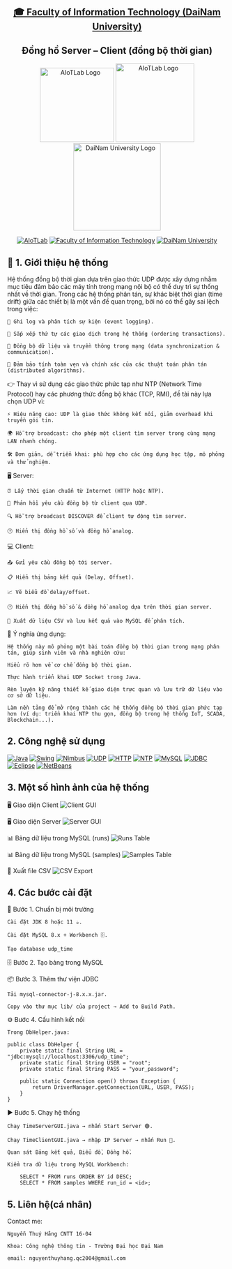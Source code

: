 <h2 align="center">
    <a href="https://dainam.edu.vn/vi/khoa-cong-nghe-thong-tin">
    🎓 Faculty of Information Technology (DaiNam University)
    </a>
</h2>
<h2 align="center">
   Đồng hồ Server – Client (đồng bộ thời gian)
</h2>
<div align="center">
    <p align="center">
        <img src="docs/aiotlab_logo.png" alt="AIoTLab Logo" width="170"/>
        <img src="docs/fitdnu_logo.png" alt="AIoTLab Logo" width="180"/>
        <img src="docs/dnu_logo.png" alt="DaiNam University Logo" width="200"/>
    </p>

[![AIoTLab](https://img.shields.io/badge/AIoTLab-green?style=for-the-badge)](https://www.facebook.com/DNUAIoTLab)
[![Faculty of Information Technology](https://img.shields.io/badge/Faculty%20of%20Information%20Technology-blue?style=for-the-badge)](https://dainam.edu.vn/vi/khoa-cong-nghe-thong-tin)
[![DaiNam University](https://img.shields.io/badge/DaiNam%20University-orange?style=for-the-badge)](https://dainam.edu.vn)

</div>

## 📖 1. Giới thiệu hệ thống 

Hệ thống đồng bộ thời gian dựa trên giao thức UDP được xây dựng nhằm mục tiêu đảm bảo các máy tính trong mạng nội bộ có thể duy trì sự thống nhất về thời gian. Trong các hệ thống phân tán, sự khác biệt thời gian (time drift) giữa các thiết bị là một vấn đề quan trọng, bởi nó có thể gây sai lệch trong việc:

    📌 Ghi log và phân tích sự kiện (event logging).

    📌 Sắp xếp thứ tự các giao dịch trong hệ thống (ordering transactions).

    📌 Đồng bộ dữ liệu và truyền thông trong mạng (data synchronization & communication).

    📌 Đảm bảo tính toàn vẹn và chính xác của các thuật toán phân tán (distributed algorithms).

👉 Thay vì sử dụng các giao thức phức tạp như NTP (Network Time Protocol) hay các phương thức đồng bộ khác (TCP, RMI), đề tài này lựa chọn UDP vì:

    ⚡ Hiệu năng cao: UDP là giao thức không kết nối, giảm overhead khi truyền gói tin.

    🌍 Hỗ trợ broadcast: cho phép một client tìm server trong cùng mạng LAN nhanh chóng.

    🛠️ Đơn giản, dễ triển khai: phù hợp cho các ứng dụng học tập, mô phỏng và thử nghiệm.

🖥️ Server:

    ⏰ Lấy thời gian chuẩn từ Internet (HTTP hoặc NTP).

    📡 Phản hồi yêu cầu đồng bộ từ client qua UDP.

    🔍 Hỗ trợ broadcast DISCOVER để client tự động tìm server.

    🕒 Hiển thị đồng hồ số và đồng hồ analog.

💻 Client:

    📤 Gửi yêu cầu đồng bộ tới server.

    📋 Hiển thị bảng kết quả (Delay, Offset).

    📈 Vẽ biểu đồ delay/offset.

    🕒 Hiển thị đồng hồ số & đồng hồ analog dựa trên thời gian server.

    💾 Xuất dữ liệu CSV và lưu kết quả vào MySQL để phân tích.

🔹 Ý nghĩa ứng dụng:

    Hệ thống này mô phỏng một bài toán đồng bộ thời gian trong mạng phân tán, giúp sinh viên và nhà nghiên cứu:

    Hiểu rõ hơn về cơ chế đồng bộ thời gian.

    Thực hành triển khai UDP Socket trong Java.

    Rèn luyện kỹ năng thiết kế giao diện trực quan và lưu trữ dữ liệu vào cơ sở dữ liệu.

    Làm nền tảng để mở rộng thành các hệ thống đồng bộ thời gian phức tạp hơn (ví dụ: triển khai NTP thu gọn, đồng bộ trong hệ thống IoT, SCADA, Blockchain...).

## 2. Công nghệ sử dụng

[![Java](https://img.shields.io/badge/Java-ED8B00?style=for-the-badge&logo=openjdk&logoColor=white)](https://www.oracle.com/java/technologies/javase-downloads.html) 
[![Swing](https://img.shields.io/badge/Java%20Swing-007396?style=for-the-badge&logo=java&logoColor=white)](https://docs.oracle.com/javase/tutorial/uiswing/) 
[![Nimbus](https://img.shields.io/badge/Nimbus%20Look&Feel-4B0082?style=for-the-badge&logo=java&logoColor=white)](https://docs.oracle.com/javase/tutorial/uiswing/lookandfeel/nimbus.html) 
[![UDP](https://img.shields.io/badge/UDP%20Socket-00599C?style=for-the-badge&logo=socket.io&logoColor=white)](https://docs.oracle.com/javase/tutorial/networking/datagrams/) 
[![HTTP](https://img.shields.io/badge/HTTP-FF6F00?style=for-the-badge&logo=mozilla&logoColor=white)](https://developer.mozilla.org/en-US/docs/Web/HTTP) 
[![NTP](https://img.shields.io/badge/NTP-228B22?style=for-the-badge&logo=internet-explorer&logoColor=white)](https://www.ntp.org/) 
[![MySQL](https://img.shields.io/badge/MySQL-4479A1?style=for-the-badge&logo=mysql&logoColor=white)](https://www.mysql.com/) 
[![JDBC](https://img.shields.io/badge/JDBC%20Connector-CC0000?style=for-the-badge&logo=java&logoColor=white)](https://dev.mysql.com/downloads/connector/j/) 
[![Eclipse](https://img.shields.io/badge/Eclipse-2C2255?style=for-the-badge&logo=eclipseide&logoColor=white)](https://www.eclipse.org/) 
[![NetBeans](https://img.shields.io/badge/NetBeans-1B6AC6?style=for-the-badge&logo=apachenetbeanside&logoColor=white)](https://netbeans.apache.org/) 



## 3. Một số hình ảnh của hệ thống
 
🖥️ Giao diện Client
![Client GUI](docs/Client.png)


🖥️ Giao diện Server
![Server GUI](docs/Server.png)


📊 Bảng dữ liệu trong MySQL (runs)
![Runs Table](docs/sql_runs.png)


📊 Bảng dữ liệu trong MySQL (samples)
![Samples Table](docs/sql_samples.png)


📂 Xuất file CSV
![CSV Export](docs/udp_csv.png)


## 4. Các bước cài đặt
🔧 Bước 1. Chuẩn bị môi trường

    Cài đặt JDK 8 hoặc 11 ☕.

    Cài đặt MySQL 8.x + Workbench 🗄️.

    Tạo database udp_time
🗄️ Bước 2. Tạo bảng trong MySQL

📦 Bước 3. Thêm thư viện JDBC

    Tải mysql-connector-j-8.x.x.jar.

    Copy vào thư mục lib/ của project → Add to Build Path.
⚙️ Bước 4. Cấu hình kết nối

    Trong DbHelper.java:

    public class DbHelper {
        private static final String URL = "jdbc:mysql://localhost:3306/udp_time";
        private static final String USER = "root";
        private static final String PASS = "your_password";

        public static Connection open() throws Exception {
            return DriverManager.getConnection(URL, USER, PASS);
        }
    }

▶️ Bước 5. Chạy hệ thống

    Chạy TimeServerGUI.java → nhấn Start Server 🟢.

    Chạy TimeClientGUI.java → nhập IP Server → nhấn Run 🚀.

    Quan sát Bảng kết quả, Biểu đồ, Đồng hồ.

    Kiểm tra dữ liệu trong MySQL Workbench:

        SELECT * FROM runs ORDER BY id DESC;
        SELECT * FROM samples WHERE run_id = <id>;
## 5. Liên hệ(cá nhân)

Contact me:


    Nguyễn Thuý Hằng CNTT 16-04

    Khoa: Công nghệ thông tin - Trường Đại học Đại Nam 

    email: nguyenthuyhang.qc2004@gmail.com


    
